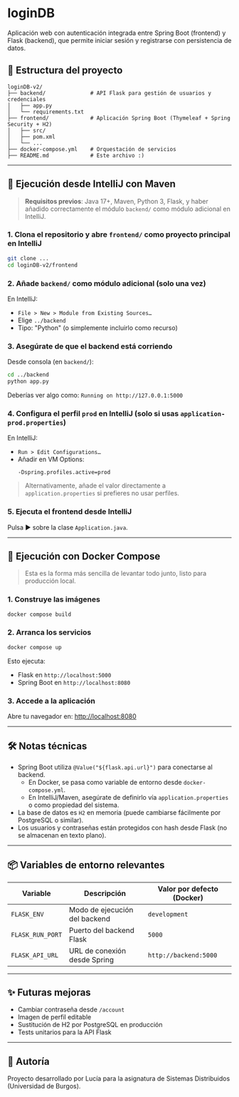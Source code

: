 # loginDB

Aplicación web con autenticación integrada entre Spring Boot (frontend) y Flask (backend), que permite iniciar sesión y registrarse con persistencia de datos.

## 📁 Estructura del proyecto

```
loginDB-v2/
├── backend/              # API Flask para gestión de usuarios y credenciales
│   ├── app.py
│   └── requirements.txt
├── frontend/             # Aplicación Spring Boot (Thymeleaf + Spring Security + H2)
│   ├── src/
│   ├── pom.xml
│   └── ...
├── docker-compose.yml    # Orquestación de servicios
├── README.md             # Este archivo :)
```

---

## 🚀 Ejecución desde IntelliJ con Maven

> **Requisitos previos**: Java 17+, Maven, Python 3, Flask, y haber añadido correctamente el módulo `backend/` como módulo adicional en IntelliJ.

### 1. Clona el repositorio y abre `frontend/` como proyecto principal en IntelliJ

```bash
git clone ...
cd loginDB-v2/frontend
```

### 2. Añade `backend/` como módulo adicional (solo una vez)

En IntelliJ:
- `File > New > Module from Existing Sources…`
- Elige `../backend`
- Tipo: "Python" (o simplemente incluirlo como recurso)

### 3. Asegúrate de que el backend está corriendo

Desde consola (en `backend/`):

```bash
cd ../backend
python app.py
```

Deberías ver algo como: `Running on http://127.0.0.1:5000`

### 4. Configura el perfil `prod` en IntelliJ (solo si usas `application-prod.properties`)

En IntelliJ:
- `Run > Edit Configurations…`
- Añadir en VM Options:
  ```
  -Dspring.profiles.active=prod
  ```

> Alternativamente, añade el valor directamente a `application.properties` si prefieres no usar perfiles.

### 5. Ejecuta el frontend desde IntelliJ

Pulsa ▶️ sobre la clase `Application.java`.

---

## 🐳 Ejecución con Docker Compose

> Esta es la forma más sencilla de levantar todo junto, listo para producción local.

### 1. Construye las imágenes

```bash
docker compose build
```

### 2. Arranca los servicios

```bash
docker compose up
```

Esto ejecuta:
- Flask en `http://localhost:5000`
- Spring Boot en `http://localhost:8080`

### 3. Accede a la aplicación

Abre tu navegador en: [http://localhost:8080](http://localhost:8080)

---

## 🛠️ Notas técnicas

- Spring Boot utiliza `@Value("${flask.api.url}")` para conectarse al backend.
  - En Docker, se pasa como variable de entorno desde `docker-compose.yml`.
  - En IntelliJ/Maven, asegúrate de definirlo vía `application.properties` o como propiedad del sistema.
- La base de datos es `H2` en memoria (puede cambiarse fácilmente por PostgreSQL o similar).
- Los usuarios y contraseñas están protegidos con hash desde Flask (no se almacenan en texto plano).

---

## 📦 Variables de entorno relevantes

| Variable         | Descripción                     | Valor por defecto (Docker)     |
|------------------|----------------------------------|-------------------------------|
| `FLASK_ENV`      | Modo de ejecución del backend    | `development`                |
| `FLASK_RUN_PORT` | Puerto del backend Flask         | `5000`                        |
| `FLASK_API_URL`  | URL de conexión desde Spring     | `http://backend:5000`        |

---

## ✨ Futuras mejoras

- Cambiar contraseña desde `/account`
- Imagen de perfil editable
- Sustitución de H2 por PostgreSQL en producción
- Tests unitarios para la API Flask

---

## 🧃 Autoría

Proyecto desarrollado por Lucía para la asignatura de Sistemas Distribuidos (Universidad de Burgos).